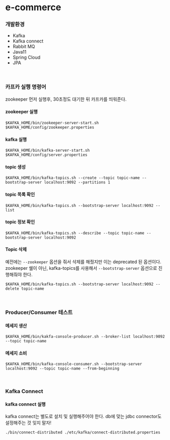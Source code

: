 # e-commerce

### 개발환경

* Kafka
* Kafka connect
* Rabbit MQ
* Java11
* Spring Cloud
* JPA

</br>

### 카프카 실행 명령어

zookeeper 먼저 실행후, 30초정도 대기한 뒤 카프카를 띄워준다.  

#### zookeeper 실행

```
$KAFKA_HOME/bin/zookeeper-server-start.sh $KAFKA_HOME/config/zookeeper.properties
```
#### kafka 실행

```
$KAFKA_HOME/bin/kafka-server-start.sh $KAFKA_HOME/config/server.properties
```

#### topic 생성

```
$KAFKA_HOME/bin/kafka-topics.sh --create --topic topic-name --bootstrap-server localhost:9092 --partitions 1
```

#### topic 목록 확인

```
$KAFKA_HOME/bin/kafka-topics.sh --bootstrap-server localhost:9092 --list
```

#### topic 정보 확인

```
$KAFKA_HOME/bin/kafka-topics.sh --describe --topic topic-name --bootstrap-server localhost:9092
```

#### Topic 삭제

예전에는 `--zookeeper` 옵션을 줘서 삭제를 해줬지만 이는 deprecated 된 옵션이다.    
zookeeper 쉘이 아닌, kafka-topics를  사용해서 `--bootstrap-server` 옵션으로 진행해줘야 한다. 

```
$KAFKA_HOME/bin/kafka-topics.sh --bootstrap-server localhost:9092 --delete topic-name
```

</br>

### Producer/Consumer 테스트

#### 메세지 생산

```
$KAFKA_HOME/bin/kakfa-console-producer.sh --broker-list localhost:9092 --topic topic-name
```

#### 메세지 소비

```
$KAFKA_HOME/bin/kafka-console-consumer.sh --bootstrap-server localhost:9092 --topic topic-name --from-beginning
```

</br>

### Kafka Connect

#### kafka connect 실행

kafka connect는 별도로 설치 및 실행해주어야 한다. db에 맞는 jdbc connector도 설정해주는 것 잊지 말자!

```
./bin/connect-distributed ./etc/kafka/connect-distributed.properties
```

